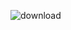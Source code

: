 
![download](https://user-images.githubusercontent.com/112991211/208330714-c4200cd4-ac9b-4608-97e9-2646a9b4a8f0.jpg)
